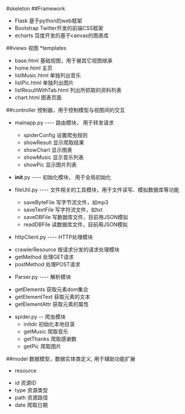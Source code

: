 #skeleton
##Framework
*  Flask        基于python的web框架
*  Bootstrap    Twitter开发的前端CSS框架
*  echarts      百度开发的基于canvas的图表库

##views    视图
*templates
  +  base.html       基础视图，用于被其它视图继承
  +  home.html       主页
  +  listMusic.html  单独列出音乐
  +  listPic.html    单独列出图片
  +  listResultWithTab.html   列出所抓取的资料列表
  +  chart.html     图表页面

##controller 控制器，用于控制模型与视图间的交互
* mainapp.py   ----    路由模块， 用于转发请求
  +  spiderConfig    设置爬虫规则
  +  showResult      显示爬取结果
  +  showChart       显示图表
  +  showMusic       显示音乐列表
  +  showPic         显示图片列表

* __init__.py   ----  初始化模块， 用于全局初始化

* fileUtil.py  ----  文件相关的工具模块，用于文件读写、模拟数据库等功能
  +  saveByteFile    写字节流文件，如mp3
  +  saveTextFile    写字符流文件，如txt
  +  saveDBFile      写数据库文件，目前用JSON模拟
  +  readDBFile      读数据库文件，目前用JSON模拟

*  httpClient.py    ----  HTTP处理模块
  +  crawlerResource    按请求分发的请求处理模块
  +  getMethod          处理GET请求
  +  postMethod         处理POST请求

*  Parser.py        ----  解析模块
  +  getElements        获取元素dom集合
  +  getElementText     获取元素的文本
  +  getElementAttr     获取元素的属性

* spider.py -- 爬虫模块
  +  initdir         初始化本地目录
  +  getMusic        爬取音乐
  +  getThanks       爬取感谢数
  +  getPic          爬取图片

##model  数据模型，数据实体类定义, 用于辅助功能扩展
*  resource
  +  id              资源ID
  +  type            资源类型
  +  path            资源路径
  +  date            爬取日期



